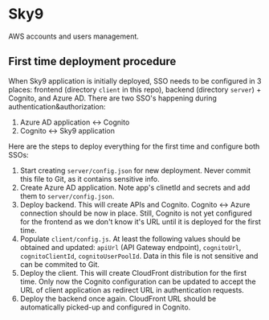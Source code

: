 # Sky9

AWS accounts and users management.

## First time deployment procedure

When Sky9 application is initially deployed, SSO needs to be configured in 3 places: frontend (directory `client` in this repo), backend (directory `server`) + Cognito, and Azure AD. There are two SSO's happening during authentication&authorization: 
1. Azure AD application <-> Cognito
2. Cognito <-> Sky9 application

Here are the steps to deploy everything for the first time and configure both SSOs:
1. Start creating `server/config.json` for new deployment. Never commit this file to Git, as it contains sensitive info.
2. Create Azure AD application. Note app's clinetId and secrets and add them to `server/config.json`.
3. Deploy backend. This will create APIs and Cognito. Cognito <-> Azure connection should be now in place. Still, Cognito is not yet configured for the frontend as we don't know it's URL until it is deployed for the first time.
4. Populate `client/config.js`. At least the following values should be obtained and updated: `apiUrl` (API Gateway endpoint), `cognitoUrl`, `cognitoClientId`, `cognitoUserPoolId`. Data in this file is not sensitive and can be commited to Git.
5. Deploy the client. This will create CloudFront distribution for the first time. Only now the Cognito configuration can be updated to accept the URL of client application as redirect URL in authentication requests.
6. Deploy the backend once again. CloudFront URL should be automatically picked-up and configured in Cognito.
